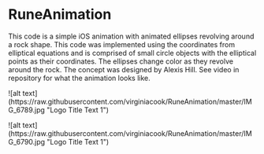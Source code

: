 # RuneAnimation

This code is a simple iOS animation with animated ellipses revolving around a rock shape. This code was implemented using the coordinates from elliptical equations and is comprised of small circle objects with the elliptical points as their coordinates. The ellipses change color as they revolve around the rock. The concept was designed by Alexis Hill. See video in repository for what the animation looks like.
<p>
![alt text](https://raw.githubusercontent.com/virginiacook/RuneAnimation/master/IMG_6789.jpg "Logo Title Text 1")
<p>
![alt text](https://raw.githubusercontent.com/virginiacook/RuneAnimation/master/IMG_6790.jpg "Logo Title Text 1")
